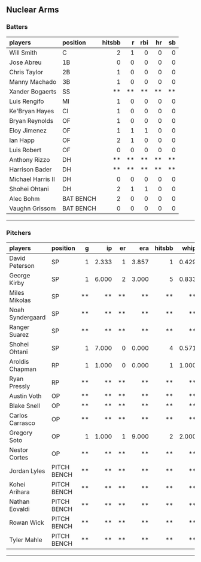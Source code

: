 ## Nuclear Arms

### Batters

 
|players           |position  | hitsbb|  r| rbi| hr| sb| 
|:-----------------|:---------|------:|--:|---:|--:|--:| 
|Will Smith        |C         |      2|  1|   0|  0|  0| 
|Jose Abreu        |1B        |      0|  0|   0|  0|  0| 
|Chris Taylor      |2B        |      1|  0|   0|  0|  0| 
|Manny Machado     |3B        |      1|  0|   0|  0|  0| 
|Xander Bogaerts   |SS        |     **| **|  **| **| **| 
|Luis Rengifo      |MI        |      1|  0|   0|  0|  0| 
|Ke'Bryan Hayes    |CI        |      1|  0|   0|  0|  0| 
|Bryan Reynolds    |OF        |      1|  0|   0|  0|  0| 
|Eloy Jimenez      |OF        |      1|  1|   1|  0|  0| 
|Ian Happ          |OF        |      2|  1|   0|  0|  0| 
|Luis Robert       |OF        |      0|  0|   0|  0|  0| 
|Anthony Rizzo     |DH        |     **| **|  **| **| **| 
|Harrison Bader    |DH        |     **| **|  **| **| **| 
|Michael Harris II |DH        |      0|  0|   0|  0|  0| 
|Shohei Ohtani     |DH        |      2|  1|   1|  0|  0| 
|Alec Bohm         |BAT BENCH |      2|  0|   0|  0|  0| 
|Vaughn Grissom    |BAT BENCH |      0|  0|   0|  0|  0| 


* * *

### Pitchers

 
|players          |position    |  g|    ip| er|   era| hitsbb|  whip| so|  w| sv| 
|:----------------|:-----------|--:|-----:|--:|-----:|------:|-----:|--:|--:|--:| 
|David Peterson   |SP          |  1| 2.333|  1| 3.857|      1| 0.429|  4|  0|  0| 
|George Kirby     |SP          |  1| 6.000|  2| 3.000|      5| 0.833|  8|  0|  0| 
|Miles Mikolas    |SP          | **|    **| **|    **|     **|    **| **| **| **| 
|Noah Syndergaard |SP          | **|    **| **|    **|     **|    **| **| **| **| 
|Ranger Suarez    |SP          | **|    **| **|    **|     **|    **| **| **| **| 
|Shohei Ohtani    |SP          |  1| 7.000|  0| 0.000|      4| 0.571|  8|  1|  0| 
|Aroldis Chapman  |RP          |  1| 1.000|  0| 0.000|      1| 1.000|  1|  0|  0| 
|Ryan Pressly     |RP          | **|    **| **|    **|     **|    **| **| **| **| 
|Austin Voth      |OP          | **|    **| **|    **|     **|    **| **| **| **| 
|Blake Snell      |OP          | **|    **| **|    **|     **|    **| **| **| **| 
|Carlos Carrasco  |OP          | **|    **| **|    **|     **|    **| **| **| **| 
|Gregory Soto     |OP          |  1| 1.000|  1| 9.000|      2| 2.000|  1|  0|  0| 
|Nestor Cortes    |OP          | **|    **| **|    **|     **|    **| **| **| **| 
|Jordan Lyles     |PITCH BENCH | **|    **| **|    **|     **|    **| **| **| **| 
|Kohei Arihara    |PITCH BENCH | **|    **| **|    **|     **|    **| **| **| **| 
|Nathan Eovaldi   |PITCH BENCH | **|    **| **|    **|     **|    **| **| **| **| 
|Rowan Wick       |PITCH BENCH | **|    **| **|    **|     **|    **| **| **| **| 
|Tyler Mahle      |PITCH BENCH | **|    **| **|    **|     **|    **| **| **| **| 


* * *


